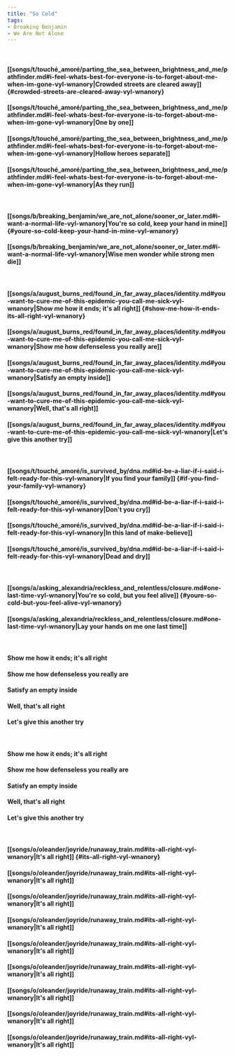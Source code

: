 ```yaml
---
title: "So Cold"
tags:
- Breaking Benjamin
- We Are Not Alone
---
```

&nbsp;
#### [[songs/t/touché_amoré/parting_the_sea_between_brightness_and_me/pathfinder.md#i-feel-whats-best-for-everyone-is-to-forget-about-me-when-im-gone-vyl-wnanory|Crowded streets are cleared away]] {#crowded-streets-are-cleared-away-vyl-wnanory}
#### [[songs/t/touché_amoré/parting_the_sea_between_brightness_and_me/pathfinder.md#i-feel-whats-best-for-everyone-is-to-forget-about-me-when-im-gone-vyl-wnanory|One by one]]
#### [[songs/t/touché_amoré/parting_the_sea_between_brightness_and_me/pathfinder.md#i-feel-whats-best-for-everyone-is-to-forget-about-me-when-im-gone-vyl-wnanory|Hollow heroes separate]]
#### [[songs/t/touché_amoré/parting_the_sea_between_brightness_and_me/pathfinder.md#i-feel-whats-best-for-everyone-is-to-forget-about-me-when-im-gone-vyl-wnanory|As they run]]
&nbsp;
#### [[songs/b/breaking_benjamin/we_are_not_alone/sooner_or_later.md#i-want-a-normal-life-vyl-wnanory|You're so cold, keep your hand in mine]] {#youre-so-cold-keep-your-hand-in-mine-vyl-wnanory}
#### [[songs/b/breaking_benjamin/we_are_not_alone/sooner_or_later.md#i-want-a-normal-life-vyl-wnanory|Wise men wonder while strong men die]]
&nbsp;
#### [[songs/a/august_burns_red/found_in_far_away_places/identity.md#you-want-to-cure-me-of-this-epidemic-you-call-me-sick-vyl-wnanory|Show me how it ends; it's all right]] {#show-me-how-it-ends-its-all-right-vyl-wnanory}
#### [[songs/a/august_burns_red/found_in_far_away_places/identity.md#you-want-to-cure-me-of-this-epidemic-you-call-me-sick-vyl-wnanory|Show me how defenseless you really are]]
#### [[songs/a/august_burns_red/found_in_far_away_places/identity.md#you-want-to-cure-me-of-this-epidemic-you-call-me-sick-vyl-wnanory|Satisfy an empty inside]]
#### [[songs/a/august_burns_red/found_in_far_away_places/identity.md#you-want-to-cure-me-of-this-epidemic-you-call-me-sick-vyl-wnanory|Well, that's all right]]
#### [[songs/a/august_burns_red/found_in_far_away_places/identity.md#you-want-to-cure-me-of-this-epidemic-you-call-me-sick-vyl-wnanory|Let's give this another try]]
&nbsp;
#### [[songs/t/touché_amoré/is_survived_by/dna.md#id-be-a-liar-if-i-said-i-felt-ready-for-this-vyl-wnanory|If you find your family]] {#if-you-find-your-family-vyl-wnanory}
#### [[songs/t/touché_amoré/is_survived_by/dna.md#id-be-a-liar-if-i-said-i-felt-ready-for-this-vyl-wnanory|Don't you cry]]
#### [[songs/t/touché_amoré/is_survived_by/dna.md#id-be-a-liar-if-i-said-i-felt-ready-for-this-vyl-wnanory|In this land of make-believe]]
#### [[songs/t/touché_amoré/is_survived_by/dna.md#id-be-a-liar-if-i-said-i-felt-ready-for-this-vyl-wnanory|Dead and dry]]
&nbsp;
#### [[songs/a/asking_alexandria/reckless_and_relentless/closure.md#one-last-time-vyl-wnanory|You're so cold, but you feel alive]] {#youre-so-cold-but-you-feel-alive-vyl-wnanory}
#### [[songs/a/asking_alexandria/reckless_and_relentless/closure.md#one-last-time-vyl-wnanory|Lay your hands on me one last time]]
&nbsp;
#### Show me how it ends; it's all right
#### Show me how defenseless you really are
#### Satisfy an empty inside
#### Well, that's all right
#### Let's give this another try
&nbsp;
#### Show me how it ends; it's all right
#### Show me how defenseless you really are
#### Satisfy an empty inside
#### Well, that's all right
#### Let's give this another try
&nbsp;
#### [[songs/o/oleander/joyride/runaway_train.md#its-all-right-vyl-wnanory|It's all right]] {#its-all-right-vyl-wnanory}
#### [[songs/o/oleander/joyride/runaway_train.md#its-all-right-vyl-wnanory|It's all right]]
#### [[songs/o/oleander/joyride/runaway_train.md#its-all-right-vyl-wnanory|It's all right]]
#### [[songs/o/oleander/joyride/runaway_train.md#its-all-right-vyl-wnanory|It's all right]]
#### [[songs/o/oleander/joyride/runaway_train.md#its-all-right-vyl-wnanory|It's all right]]
#### [[songs/o/oleander/joyride/runaway_train.md#its-all-right-vyl-wnanory|It's all right]]
#### [[songs/o/oleander/joyride/runaway_train.md#its-all-right-vyl-wnanory|It's all right]]
#### [[songs/o/oleander/joyride/runaway_train.md#its-all-right-vyl-wnanory|It's all right]]
#### [[songs/o/oleander/joyride/runaway_train.md#its-all-right-vyl-wnanory|It's all right]]

